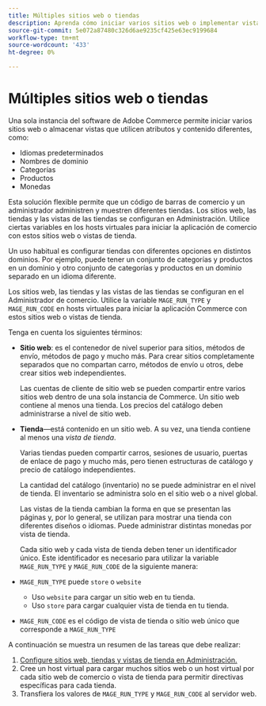 ```yaml
---
title: Múltiples sitios web o tiendas
description: Aprenda cómo iniciar varios sitios web o implementar vistas de tiendas con diferentes opciones, dominios y contenido.
source-git-commit: 5e072a87480c326d6ae9235cf425e63ec9199684
workflow-type: tm+mt
source-wordcount: '433'
ht-degree: 0%

---
```



# Múltiples sitios web o tiendas

Una sola instancia del software de Adobe Commerce permite iniciar varios sitios web o almacenar vistas que utilicen atributos y contenido diferentes, como:

- Idiomas predeterminados
- Nombres de dominio
- Categorías
- Productos
- Monedas

Esta solución flexible permite que un código de barras de comercio y un administrador administren y muestren diferentes tiendas. Los sitios web, las tiendas y las vistas de las tiendas se configuran en Administración. Utilice ciertas variables en los hosts virtuales para iniciar la aplicación de comercio con estos sitios web o vistas de tienda.

Un uso habitual es configurar tiendas con diferentes opciones en distintos dominios. Por ejemplo, puede tener un conjunto de categorías y productos en un dominio y otro conjunto de categorías y productos en un dominio separado en un idioma diferente.

Los sitios web, las tiendas y las vistas de las tiendas se configuran en el Administrador de comercio. Utilice la variable `MAGE_RUN_TYPE` y `MAGE_RUN_CODE` en hosts virtuales para iniciar la aplicación Commerce con estos sitios web o vistas de tienda.

Tenga en cuenta los siguientes términos:

- **Sitio web**: es el contenedor de nivel superior para sitios, métodos de envío, métodos de pago y mucho más. Para crear sitios completamente separados que no compartan carro, métodos de envío u otros, debe crear sitios web independientes.

   Las cuentas de cliente de sitio web se pueden compartir entre varios sitios web dentro de una sola instancia de Commerce. Un sitio web contiene al menos una tienda. Los precios del catálogo deben administrarse a nivel de sitio web.

- **Tienda**—está contenido en un sitio web. A su vez, una tienda contiene al menos una *vista de tienda*.

   Varias tiendas pueden compartir carros, sesiones de usuario, puertas de enlace de pago y mucho más, pero tienen estructuras de catálogo y precio de catálogo independientes.

   La cantidad del catálogo (inventario) no se puede administrar en el nivel de tienda. El inventario se administra solo en el sitio web o a nivel global.

   Las vistas de la tienda cambian la forma en que se presentan las páginas y, por lo general, se utilizan para mostrar una tienda con diferentes diseños o idiomas. Puede administrar distintas monedas por vista de tienda.

   Cada sitio web y cada vista de tienda deben tener un identificador único. Este identificador es necesario para utilizar la variable `MAGE_RUN_TYPE` y `MAGE_RUN_CODE` de la siguiente manera:

- `MAGE_RUN_TYPE` puede `store` o `website`

   - Uso `website` para cargar un sitio web en tu tienda.
   - Uso `store` para cargar cualquier vista de tienda en tu tienda.

- `MAGE_RUN_CODE` es el código de vista de tienda o sitio web único que corresponde a `MAGE_RUN_TYPE`

A continuación se muestra un resumen de las tareas que debe realizar:

1. [Configure sitios web, tiendas y vistas de tienda en Administración.](ms-admin.md)
1. Cree un host virtual para cargar muchos sitios web o un host virtual por cada sitio web de comercio o vista de tienda para permitir directivas específicas para cada tienda.
1. Transfiera los valores de `MAGE_RUN_TYPE` y `MAGE_RUN_CODE` al servidor web.
